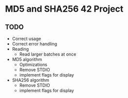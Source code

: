 # MD5 and SHA256 42 Project

## TODO

* Correct usage
* Correct error handling
* Reading
  * Read larger batches at once
* MD5 algorithm
  * Optimizations
  * Remove STDIO
  * implement flags for display
* SHA256 algorithm
  * Remove STDIO
  * implement flags for display
